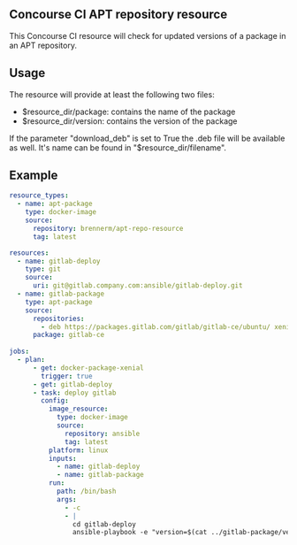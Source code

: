 ## Concourse CI APT repository resource
This Concourse CI resource will check for updated versions of a package in an APT repository.

## Usage
The resource will provide at least the following two files:
- $resource_dir/package: contains the name of the package
- $resource_dir/version: contains the version of the package

If the parameter "download_deb" is set to True the .deb file will be available as well.
It's name can be found in "$resource_dir/filename".

## Example
```yaml
resource_types:
  - name: apt-package
    type: docker-image
    source:
      repository: brennerm/apt-repo-resource
      tag: latest

resources:
  - name: gitlab-deploy
    type: git
    source:
      uri: git@gitlab.company.com:ansible/gitlab-deploy.git
  - name: gitlab-package
    type: apt-package
    source:
      repositories:
        - deb https://packages.gitlab.com/gitlab/gitlab-ce/ubuntu/ xenial main
      package: gitlab-ce
      
jobs:
  - plan:
      - get: docker-package-xenial
        trigger: true
      - get: gitlab-deploy
      - task: deploy gitlab
        config:
          image_resource:
            type: docker-image
            source:
              repository: ansible
              tag: latest
          platform: linux
          inputs:
            - name: gitlab-deploy
            - name: gitlab-package
          run:
            path: /bin/bash
            args:
              - -c
              - |
                cd gitlab-deploy
                ansible-playbook -e "version=$(cat ../gitlab-package/version)" gitlab.yml
```